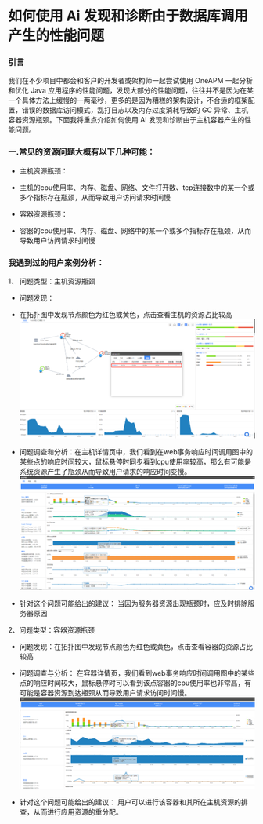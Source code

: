 # 如何使用 Ai 发现和诊断由于数据库调用产生的性能问题
### 引言
我们在不少项目中都会和客户的开发者或架构师一起尝试使用 OneAPM 一起分析和优化 Java 应用程序的性能问题，发现大部分的性能问题，往往并不是因为在某一个具体方法上缓慢的一两毫秒，更多的是因为糟糕的架构设计，不合适的框架配置，错误的数据库访问模式，乱打日志以及内存过度消耗导致的 GC 异常、主机容器资源瓶颈。下面我将重点介绍如何使用 Ai 发现和诊断由于主机容器产生的性能问题。

### 一.常见的资源问题大概有以下几种可能：
* 主机资源瓶颈：
 * 主机的cpu使用率、内存、磁盘、网络、文件打开数、tcp连接数中的某一个或多个指标存在瓶颈，从而导致用户访问请求时间慢
 
* 容器资源瓶颈：
 * 容器的cpu使用率、内存、磁盘、网络中的某一个或多个指标存在瓶颈，从而导致用户访问请求时间慢


### 我遇到过的用户案例分析：
1、 问题类型：主机资源瓶颈

* 问题发现：
 * 在拓扑图中发现节点颜色为红色或黄色，点击查看主机的资源占比较高
![](/images/sjcode21.png)

* 问题调查和分析：在主机详情页中，我们看到在web事务响应时间调用图中的某些点的响应时间较大，鼠标悬停时同步看到cpu使用率较高，那么有可能是系统资源产生了瓶颈从而导致用户请求的响应时间变慢。
![](/images/sjcode22.png)


* 针对这个问题可能给出的建议：
当因为服务器资源出现瓶颈时，应及时排除服务器原因

2、问题类型：容器资源瓶颈

* 问题发现：在拓扑图中发现节点颜色为红色或黄色，点击查看容器的资源占比较高


* 问题调查与分析： 在容器详情页，我们看到web事务响应时间调用图中的某些点的响应时间较大，鼠标悬停时可以看到该点容器的cpu使用率也非常高，有可能是容器资源到达瓶颈从而导致用户请求访问时间慢。
![](/images/sjcode23.png)

* 针对这个问题可能给出的建议：
用户可以进行该容器和其所在主机资源的排查，从而进行应用资源的重分配。